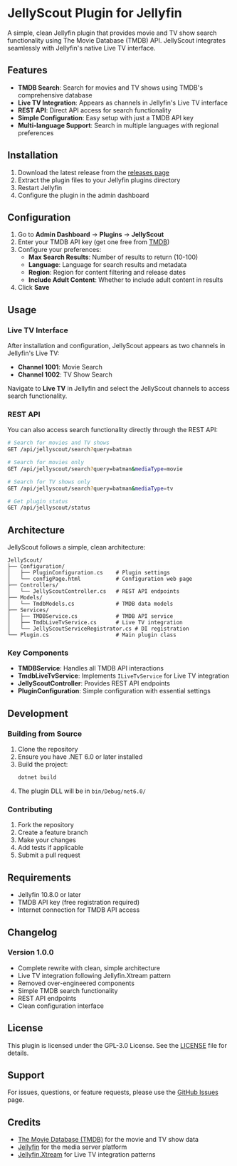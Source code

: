 # JellyScout Plugin for Jellyfin

A simple, clean Jellyfin plugin that provides movie and TV show search functionality using The Movie Database (TMDB) API. JellyScout integrates seamlessly with Jellyfin's native Live TV interface.

## Features

- **TMDB Search**: Search for movies and TV shows using TMDB's comprehensive database
- **Live TV Integration**: Appears as channels in Jellyfin's Live TV interface
- **REST API**: Direct API access for search functionality
- **Simple Configuration**: Easy setup with just a TMDB API key
- **Multi-language Support**: Search in multiple languages with regional preferences

## Installation

1. Download the latest release from the [releases page](https://github.com/jellyfin/jellyfin-plugin-jellyscout/releases)
2. Extract the plugin files to your Jellyfin plugins directory
3. Restart Jellyfin
4. Configure the plugin in the admin dashboard

## Configuration

1. Go to **Admin Dashboard** → **Plugins** → **JellyScout**
2. Enter your TMDB API key (get one free from [TMDB](https://www.themoviedb.org/settings/api))
3. Configure your preferences:
   - **Max Search Results**: Number of results to return (10-100)
   - **Language**: Language for search results and metadata
   - **Region**: Region for content filtering and release dates
   - **Include Adult Content**: Whether to include adult content in results
4. Click **Save**

## Usage

### Live TV Interface

After installation and configuration, JellyScout appears as two channels in Jellyfin's Live TV:

- **Channel 1001**: Movie Search
- **Channel 1002**: TV Show Search

Navigate to **Live TV** in Jellyfin and select the JellyScout channels to access search functionality.

### REST API

You can also access search functionality directly through the REST API:

```bash
# Search for movies and TV shows
GET /api/jellyscout/search?query=batman

# Search for movies only
GET /api/jellyscout/search?query=batman&mediaType=movie

# Search for TV shows only
GET /api/jellyscout/search?query=batman&mediaType=tv

# Get plugin status
GET /api/jellyscout/status
```

## Architecture

JellyScout follows a simple, clean architecture:

```
JellyScout/
├── Configuration/
│   ├── PluginConfiguration.cs    # Plugin settings
│   └── configPage.html           # Configuration web page
├── Controllers/
│   └── JellyScoutController.cs   # REST API endpoints
├── Models/
│   └── TmdbModels.cs             # TMDB data models
├── Services/
│   ├── TMDBService.cs            # TMDB API service
│   ├── TmdbLiveTvService.cs      # Live TV integration
│   └── JellyScoutServiceRegistrator.cs # DI registration
└── Plugin.cs                     # Main plugin class
```

### Key Components

- **TMDBService**: Handles all TMDB API interactions
- **TmdbLiveTvService**: Implements `ILiveTvService` for Live TV integration
- **JellyScoutController**: Provides REST API endpoints
- **PluginConfiguration**: Simple configuration with essential settings

## Development

### Building from Source

1. Clone the repository
2. Ensure you have .NET 6.0 or later installed
3. Build the project:
   ```bash
   dotnet build
   ```
4. The plugin DLL will be in `bin/Debug/net6.0/`

### Contributing

1. Fork the repository
2. Create a feature branch
3. Make your changes
4. Add tests if applicable
5. Submit a pull request

## Requirements

- Jellyfin 10.8.0 or later
- TMDB API key (free registration required)
- Internet connection for TMDB API access

## Changelog

### Version 1.0.0
- Complete rewrite with clean, simple architecture
- Live TV integration following Jellyfin.Xtream pattern
- Removed over-engineered components
- Simple TMDB search functionality
- REST API endpoints
- Clean configuration interface

## License

This plugin is licensed under the GPL-3.0 License. See the [LICENSE](LICENSE) file for details.

## Support

For issues, questions, or feature requests, please use the [GitHub Issues](https://github.com/jellyfin/jellyfin-plugin-jellyscout/issues) page.

## Credits

- [The Movie Database (TMDB)](https://www.themoviedb.org/) for the movie and TV show data
- [Jellyfin](https://jellyfin.org/) for the media server platform
- [Jellyfin.Xtream](https://github.com/Kevinjil/Jellyfin.Xtream) for Live TV integration patterns 